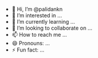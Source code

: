 - 👋 Hi, I’m @palidankn
- 👀 I’m interested in ...
- 🌱 I’m currently learning ...
- 💞️ I’m looking to collaborate on ...
- 📫 How to reach me ...
- 😄 Pronouns: ...
- ⚡ Fun fact: ...

<!---
palidankn/palidankn is a ✨ special ✨ repository because its `README.md` (this file) appears on your GitHub profile.
You can click the Preview link to take a look at your changes.
--->
